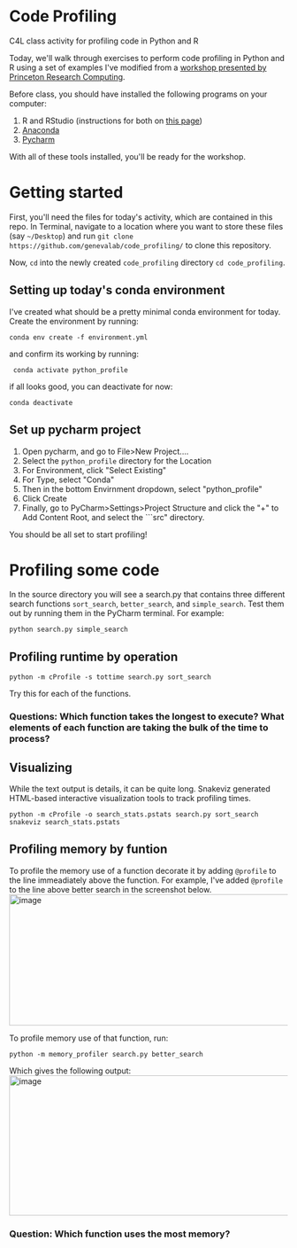 # Code Profiling
C4L class activity for profiling code in Python and R

Today, we'll walk through exercises to perform code profiling in Python and R using a set of examples I've modified from a [workshop presented by Princeton Research Computing](https://github.com/PrincetonUniversity/intro_debugging).

Before class, you should have installed the following programs on your computer:

1. R and RStudio (instructions for both on [this page](https://posit.co/download/rstudio-desktop/))
2. [Anaconda](https://www.anaconda.com/docs/getting-started/anaconda/install)
3. [Pycharm](https://www.jetbrains.com/pycharm/data-science/?var=anaconda)


With all of these tools installed, you'll be ready for the workshop.

# Getting started
First, you'll need the files for today's activity, which are contained in this repo. In Terminal, navigate to a location where you want to store these files (say ```~/Desktop```) and run ```git clone https://github.com/genevalab/code_profiling/``` to clone this repository.

Now, ```cd``` into the newly created ```code_profiling``` directory ```cd code_profiling```. 

## Setting up today's conda environment
I've created what should be a pretty minimal conda environment for today. Create the environment by running:

```conda env create -f environment.yml```

and confirm its working by running:

``` conda activate python_profile```

if all looks good, you can deactivate for now:

```conda deactivate```

## Set up pycharm project
1. Open pycharm, and go to File>New Project....
2. Select the ```python_profile``` directory for the Location
3. For Environment, click "Select Existing"
4. For Type, select "Conda"
5. Then in the bottom Envirnment dropdown, select "python_profile"
6. Click Create
7. Finally, go to PyCharm>Settings>Project Structure and click the "+" to Add Content Root, and select the ```src" directory.

You should be all set to start profiling!

# Profiling some code
In the source directory you will see a search.py that contains three different search functions ```sort_search```, ```better_search```, and ```simple_search```. Test them out by running them in the PyCharm terminal. For example:

```python search.py simple_search```


## Profiling runtime by operation

```python -m cProfile -s tottime search.py sort_search```

Try this for each of the functions.
### Questions: Which function takes the longest to execute? What elements of each function are taking the bulk of the time to process?

## Visualizing

While the text output is details, it can be quite long. Snakeviz generated HTML-based interactive visualization tools to track profiling times.

```
python -m cProfile -o search_stats.pstats search.py sort_search
snakeviz search_stats.pstats
```

## Profiling memory by funtion

To profile the memory use of a function decorate it by adding ```@profile``` to the line immeadiately above the function. For example, I've added ```@profile``` to the line above better search in the screenshot below.
<img width="856" height="237" alt="image" src="https://github.com/user-attachments/assets/06c4f3df-530a-4d26-8d62-950e74edbcd1" />

To profile memory use of that function, run:

```
python -m memory_profiler search.py better_search
```
Which gives the following output:
<img width="856" height="253" alt="image" src="https://github.com/user-attachments/assets/c052db2d-4c5c-4e97-b29b-ff476f55ee06" />

### Question: Which function uses the most memory?
 
